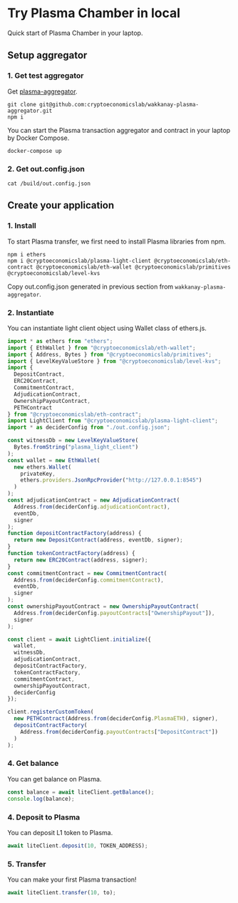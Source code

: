 # Try Plasma Chamber in local

Quick start of Plasma Chamber in your laptop.

## Setup aggregator

### 1. Get test aggregator

Get [plasma-aggregator](https://github.com/cryptoeconomicslab/wakkanay-plasma-aggregator).

```
git clone git@github.com:cryptoeconomicslab/wakkanay-plasma-aggregator.git
npm i
```

You can start the Plasma transaction aggregator and contract in your laptop by Docker Compose.

```
docker-compose up
```

### 2. Get out.config.json

```
cat /build/out.config.json
```

## Create your application

### 1. Install

To start Plasma transfer, we first need to install Plasma libraries from npm.

```
npm i ethers
npm i @cryptoeconomicslab/plasma-light-client @cryptoeconomicslab/eth-contract @cryptoeconomicslab/eth-wallet @cryptoeconomicslab/primitives @cryptoeconomicslab/level-kvs
```

Copy out.config.json generated in previous section from `wakkanay-plasma-aggregator`.

### 2. Instantiate

You can instantiate light client object using Wallet class of ethers.js.

```typescript
import * as ethers from "ethers";
import { EthWallet } from "@cryptoeconomicslab/eth-wallet";
import { Address, Bytes } from "@cryptoeconomicslab/primitives";
import { LevelKeyValueStore } from "@cryptoeconomicslab/level-kvs";
import {
  DepositContract,
  ERC20Contract,
  CommitmentContract,
  AdjudicationContract,
  OwnershipPayoutContract,
  PETHContract
} from "@cryptoeconomicslab/eth-contract";
import LightClient from "@cryptoeconomicslab/plasma-light-client";
import * as deciderConfig from "./out.config.json";

const witnessDb = new LevelKeyValueStore(
  Bytes.fromString("plasma_light_client")
);
const wallet = new EthWallet(
  new ethers.Wallet(
    privateKey,
    ethers.providers.JsonRpcProvider("http://127.0.0.1:8545")
  )
);
const adjudicationContract = new AdjudicationContract(
  Address.from(deciderConfig.adjudicationContract),
  eventDb,
  signer
);
function depositContractFactory(address) {
  return new DepositContract(address, eventDb, signer);
}
function tokenContractFactory(address) {
  return new ERC20Contract(address, signer);
}
const commitmentContract = new CommitmentContract(
  Address.from(deciderConfig.commitmentContract),
  eventDb,
  signer
);
const ownershipPayoutContract = new OwnershipPayoutContract(
  Address.from(deciderConfig.payoutContracts["OwnershipPayout"]),
  signer
);

const client = await LightClient.initialize({
  wallet,
  witnessDb,
  adjudicationContract,
  depositContractFactory,
  tokenContractFactory,
  commitmentContract,
  ownershipPayoutContract,
  deciderConfig
});

client.registerCustomToken(
  new PETHContract(Address.from(deciderConfig.PlasmaETH), signer),
  depositContractFactory(
    Address.from(deciderConfig.payoutContracts["DepositContract"])
  )
);
```

### 4. Get balance

You can get balance on Plasma.

```typescript
const balance = await liteClient.getBalance();
console.log(balance);
```

### 4. Deposit to Plasma

You can deposit L1 token to Plasma.

```typescript
await liteClient.deposit(10, TOKEN_ADDRESS);
```

### 5. Transfer

You can make your first Plasma transaction!

```typescript
await liteClient.transfer(10, to);
```

